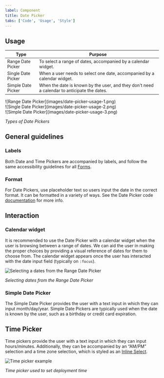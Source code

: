 ```yaml
---
label: Component
title: Date Picker
tabs: ['Code', 'Usage', 'Style']
---
```


## Usage

| Type               | Purpose                                                                                     |
| ------------------ | ------------------------------------------------------------------------------------------- |
| Range Date Picker  | To select a range of dates, accompanied by a calendar widget.                               |
| Single Date Picker | When a user needs to select one date, accompanied by a calendar widget.                     |
| Simple Date Picker | When the date is known by the user, and they don't need a calendar to anticipate the dates. |

<div data-insert-component="ImageGrid">
  <div>
    ![Range Date Picker](images/date-picker-usage-1.png)
  </div>
  <div>
    ![Single Date Picker](images/date-picker-usage-2.png)
  </div>
  <div>
    ![Simple Date Picker](images/date-picker-usage-3.png)
  </div>
</div>

_Types of Date Pickers_

## General guidelines

### Labels

Both Date and Time Pickers are accompanied by labels, and follow the same accessibility guidelines for all [Forms](/components/form).

### Format

For Date Pickers, use placeholder text so users input the date in the correct format. It can be formatted in a variety of ways. See the Date Picker code [documentation](https://github.com/ibm/carbon-components/tree/master/src/components/date-picker) for more info.

## Interaction

### Calendar widget

It is recommended to use the Date Picker with a calendar widget when the user is browsing between a range of dates. We can aid the user in making the proper choices by providing a visual reference of dates for them to choose from. The calendar widget appears once the user has interacted with the date input field (typically on `:focus`).

![Selecting a dates from the Range Date Picker](images/date-picker-usage-4.gif)

_Selecting dates from the Range Date Picker_

### Simple Date Picker

The Simple Date Picker provides the user with a text input in which they can input month/day/year. Simple Date Pickers are typically used when the date is known by the user, such as a birthday or credit card expiration.

## Time Picker

Time pickers provide the user with a text input in which they can input hours/minutes. Additionally, they can be accompanied by an “AM/PM” selection and a time zone selection, which is styled as an [Inline Select](/components/select).

![Time picker example](images/time-picker-usage-1.png)

_Time picker used to set deployment time_

